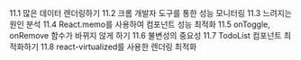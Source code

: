 11.1 많은 데이터 렌더링하기
11.2 크롬 개발자 도구를 통한 성능 모니터링
11.3 느려지는 원인 분석
11.4 React.memo를 사용하여 컴포넌트 성능 최적화
11.5 onToggle, onRemove 함수가 바뀌지 않게 하기
11.6 불변성의 중요성
11.7 TodoList 컴포넌트 최적화하기
11.8 react-virtualized를 사용한 렌더링 최적화